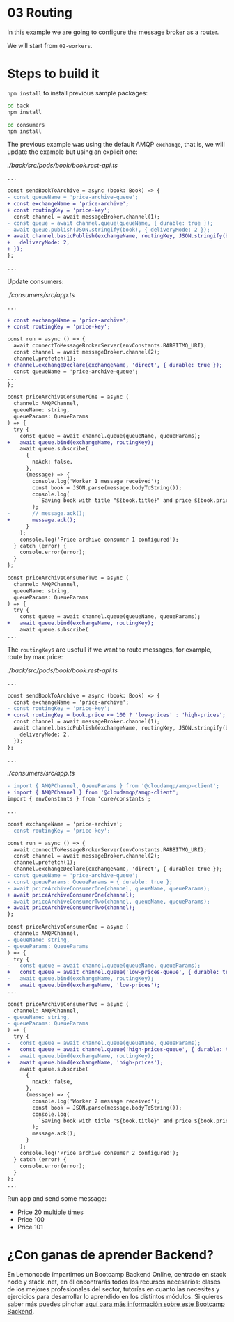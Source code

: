 # 03 Routing

In this example we are going to configure the message broker as a router.

We will start from `02-workers`.

# Steps to build it

`npm install` to install previous sample packages:

```bash
cd back
npm install

cd consumers
npm install

```

The previous example was using the default AMQP `exchange`, that is, we will update the example but using an explicit one:

_./back/src/pods/book/book.rest-api.ts_

```diff
...

const sendBookToArchive = async (book: Book) => {
- const queueName = 'price-archive-queue';
+ const exchangeName = 'price-archive';
+ const routingKey = 'price-key';
  const channel = await messageBroker.channel(1);
- const queue = await channel.queue(queueName, { durable: true });
- await queue.publish(JSON.stringify(book), { deliveryMode: 2 });
+ await channel.basicPublish(exchangeName, routingKey, JSON.stringify(book), {
+   deliveryMode: 2,
+ });
};

...

```

Update consumers:

_./consumers/src/app.ts_

```diff
...

+ const exchangeName = 'price-archive';
+ const routingKey = 'price-key';

const run = async () => {
  await connectToMessageBrokerServer(envConstants.RABBITMQ_URI);
  const channel = await messageBroker.channel(2);
  channel.prefetch(1);
+ channel.exchangeDeclare(exchangeName, 'direct', { durable: true });
  const queueName = 'price-archive-queue';
...
};

const priceArchiveConsumerOne = async (
  channel: AMQPChannel,
  queueName: string,
  queueParams: QueueParams
) => {
  try {
    const queue = await channel.queue(queueName, queueParams);
+   await queue.bind(exchangeName, routingKey);
    await queue.subscribe(
      {
        noAck: false,
      },
      (message) => {
        console.log('Worker 1 message received');
        const book = JSON.parse(message.bodyToString());
        console.log(
          `Saving book with title "${book.title}" and price ${book.price}`
        );
-       // message.ack();
+       message.ack();
      }
    );
    console.log('Price archive consumer 1 configured');
  } catch (error) {
    console.error(error);
  }
};

const priceArchiveConsumerTwo = async (
  channel: AMQPChannel,
  queueName: string,
  queueParams: QueueParams
) => {
  try {
    const queue = await channel.queue(queueName, queueParams);
+   await queue.bind(exchangeName, routingKey);
    await queue.subscribe(
...

```

The `routingKey`s are usefull if we want to route messages, for example, route by max price:

_./back/src/pods/book/book.rest-api.ts_

```diff
...

const sendBookToArchive = async (book: Book) => {
  const exchangeName = 'price-archive';
- const routingKey = 'price-key';
+ const routingKey = book.price <= 100 ? 'low-prices' : 'high-prices';
  const channel = await messageBroker.channel(1);
  await channel.basicPublish(exchangeName, routingKey, JSON.stringify(book), {
    deliveryMode: 2,
  });
};

...

```

_./consumers/src/app.ts_

```diff
- import { AMQPChannel, QueueParams } from '@cloudamqp/amqp-client';
+ import { AMQPChannel } from '@cloudamqp/amqp-client';
import { envConstants } from 'core/constants';

...

const exchangeName = 'price-archive';
- const routingKey = 'price-key';

const run = async () => {
  await connectToMessageBrokerServer(envConstants.RABBITMQ_URI);
  const channel = await messageBroker.channel(2);
  channel.prefetch(1);
  channel.exchangeDeclare(exchangeName, 'direct', { durable: true });
- const queueName = 'price-archive-queue';
- const queueParams: QueueParams = { durable: true };
- await priceArchiveConsumerOne(channel, queueName, queueParams);
+ await priceArchiveConsumerOne(channel);
- await priceArchiveConsumerTwo(channel, queueName, queueParams);
+ await priceArchiveConsumerTwo(channel);
};

const priceArchiveConsumerOne = async (
  channel: AMQPChannel,
- queueName: string,
- queueParams: QueueParams
) => {
  try {
-   const queue = await channel.queue(queueName, queueParams);
+   const queue = await channel.queue('low-prices-queue', { durable: true });
-   await queue.bind(exchangeName, routingKey);
+   await queue.bind(exchangeName, 'low-prices');
...

const priceArchiveConsumerTwo = async (
  channel: AMQPChannel,
- queueName: string,
- queueParams: QueueParams
) => {
  try {
-   const queue = await channel.queue(queueName, queueParams);
+   const queue = await channel.queue('high-prices-queue', { durable: true });
-   await queue.bind(exchangeName, routingKey);
+   await queue.bind(exchangeName, 'high-prices');
    await queue.subscribe(
      {
        noAck: false,
      },
      (message) => {
        console.log('Worker 2 message received');
        const book = JSON.parse(message.bodyToString());
        console.log(
          `Saving book with title "${book.title}" and price ${book.price}`
        );
        message.ack();
      }
    );
    console.log('Price archive consumer 2 configured');
  } catch (error) {
    console.error(error);
  }
};
...
```

Run app and send some message:

- Price 20 multiple times
- Price 100
- Price 101

# ¿Con ganas de aprender Backend?

En Lemoncode impartimos un Bootcamp Backend Online, centrado en stack node y stack .net, en él encontrarás todos los recursos necesarios: clases de los mejores profesionales del sector, tutorías en cuanto las necesites y ejercicios para desarrollar lo aprendido en los distintos módulos. Si quieres saber más puedes pinchar [aquí para más información sobre este Bootcamp Backend](https://lemoncode.net/bootcamp-backend#bootcamp-backend/banner).
